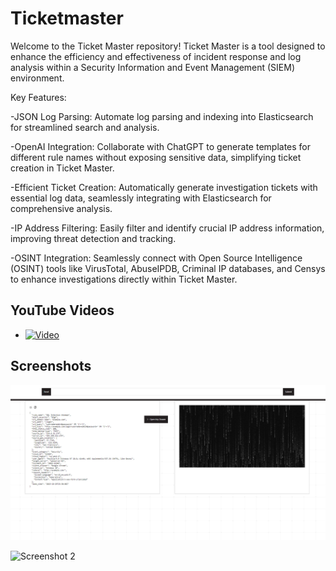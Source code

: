 # Ticketmaster
 Welcome to the Ticket Master repository! Ticket Master is a tool designed to enhance the efficiency and effectiveness of incident response and log analysis within a Security Information and Event Management (SIEM) environment.

Key Features:

-JSON Log Parsing: Automate log parsing and indexing into Elasticsearch for streamlined search and analysis.

-OpenAI Integration: Collaborate with ChatGPT to generate templates for different rule names without exposing sensitive data, simplifying ticket creation in Ticket Master.

-Efficient Ticket Creation: Automatically generate investigation tickets with essential log data, seamlessly integrating with Elasticsearch for comprehensive analysis.

-IP Address Filtering: Easily filter and identify crucial IP address information, improving threat detection and tracking.

-OSINT Integration: Seamlessly connect with Open Source Intelligence (OSINT) tools like VirusTotal, AbuseIPDB, Criminal IP databases, and Censys to enhance investigations directly within Ticket Master.



## YouTube Videos

- [![Video ](#)](https://youtu.be/p83fxhX6tXg?si=F3BDF28QoR99QbyP)



## Screenshots

![Screenshot 1](https://github.com/ONP4AM/TicketMaster/blob/main/src/Functions/1.png)

![Screenshot 2](Images/screenshot2.png)

